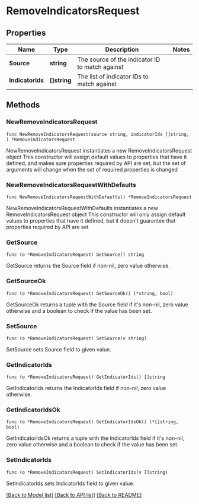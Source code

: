 # RemoveIndicatorsRequest

## Properties

Name | Type | Description | Notes
------------ | ------------- | ------------- | -------------
**Source** | **string** | The source of the indicator ID to match against | 
**IndicatorIds** | **[]string** | The list of indicator IDs to match against | 

## Methods

### NewRemoveIndicatorsRequest

`func NewRemoveIndicatorsRequest(source string, indicatorIds []string, ) *RemoveIndicatorsRequest`

NewRemoveIndicatorsRequest instantiates a new RemoveIndicatorsRequest object
This constructor will assign default values to properties that have it defined,
and makes sure properties required by API are set, but the set of arguments
will change when the set of required properties is changed

### NewRemoveIndicatorsRequestWithDefaults

`func NewRemoveIndicatorsRequestWithDefaults() *RemoveIndicatorsRequest`

NewRemoveIndicatorsRequestWithDefaults instantiates a new RemoveIndicatorsRequest object
This constructor will only assign default values to properties that have it defined,
but it doesn't guarantee that properties required by API are set

### GetSource

`func (o *RemoveIndicatorsRequest) GetSource() string`

GetSource returns the Source field if non-nil, zero value otherwise.

### GetSourceOk

`func (o *RemoveIndicatorsRequest) GetSourceOk() (*string, bool)`

GetSourceOk returns a tuple with the Source field if it's non-nil, zero value otherwise
and a boolean to check if the value has been set.

### SetSource

`func (o *RemoveIndicatorsRequest) SetSource(v string)`

SetSource sets Source field to given value.


### GetIndicatorIds

`func (o *RemoveIndicatorsRequest) GetIndicatorIds() []string`

GetIndicatorIds returns the IndicatorIds field if non-nil, zero value otherwise.

### GetIndicatorIdsOk

`func (o *RemoveIndicatorsRequest) GetIndicatorIdsOk() (*[]string, bool)`

GetIndicatorIdsOk returns a tuple with the IndicatorIds field if it's non-nil, zero value otherwise
and a boolean to check if the value has been set.

### SetIndicatorIds

`func (o *RemoveIndicatorsRequest) SetIndicatorIds(v []string)`

SetIndicatorIds sets IndicatorIds field to given value.



[[Back to Model list]](../README.md#documentation-for-models) [[Back to API list]](../README.md#documentation-for-api-endpoints) [[Back to README]](../README.md)


